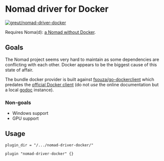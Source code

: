 # Nomad driver for Docker

[![greut/nomad-driver-docker](https://circleci.com/gh/greut/nomad-driver-docker.svg?style=shield)](https://app.circleci.com/pipelines/github/greut/nomad-driver-docker)

Requires Noma(d): [a Nomad without Docker](https://github.com/greut/nomad/tree/no-docker).

## Goals

The Nomad project seems very hard to maintain as some dependencies are conflicting with each other. Docker appears to be the biggest cause of this state of affair.

The bundle docker provider is built against [fsouza/go-dockerclient](https://github.com/fsouza/go-dockerclient) which predates the [official Docker client](https://pkg.go.dev/github.com/docker/docker/client?tab=doc) (do not *use* the online documentation but a local [godoc](https://github.com/golang/tools/tree/master/godoc) instance).

### Non-goals

- Windows support
- GPU support

## Usage

```hcl
plugin_dir = "/.../nomad-driver-docker/"

plugin "nomad-driver-docker" {}
```

